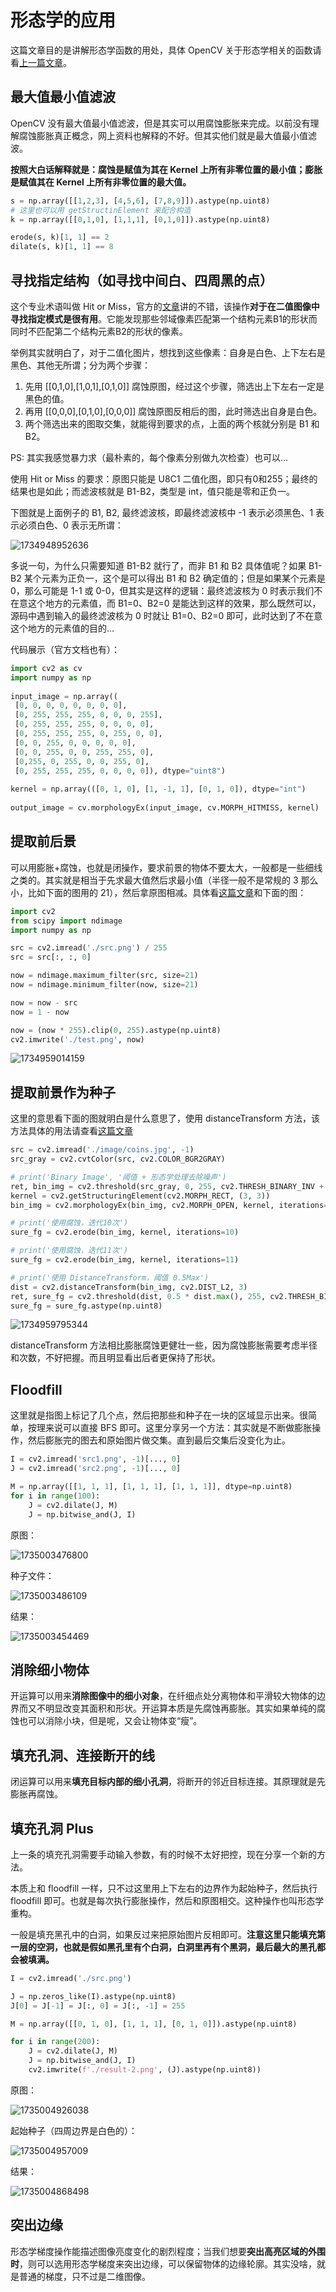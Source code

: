# 形态学的应用

这篇文章目的是讲解形态学函数的用处，具体 OpenCV 关于形态学相关的函数请看[上一篇文章](./1.3.md)。

## 最大值最小值滤波

OpenCV 没有最大值最小值滤波，但是其实可以用腐蚀膨胀来完成。以前没有理解腐蚀膨胀真正概念，网上资料也解释的不好。但其实他们就是最大值最小值滤波。

**按照大白话解释就是：腐蚀是赋值为其在 Kernel 上所有非零位置的最小值；膨胀是赋值其在 Kernel 上所有非零位置的最大值。**

```python
s = np.array([[1,2,3], [4,5,6], [7,8,9]]).astype(np.uint8)
# 这里也可以用 getStructinElement 来配合构造
k = np.array([[0,1,0], [1,1,1], [0,1,0]]).astype(np.uint8)

erode(s, k)[1, 1] == 2
dilate(s, k)[1, 1] == 8
```

## 寻找指定结构（如寻找中间白、四周黑的点）

这个专业术语叫做 Hit or Miss，官方的[文章](https://docs.opencv.org/4.x/db/d06/tutorial_hitOrMiss.html)讲的不错，该操作**对于在二值图像中寻找指定模式是很有用**。它能发现那些邻域像素匹配第一个结构元素B1的形状而同时不匹配第二个结构元素B2的形状的像素。

举例其实就明白了，对于二值化图片，想找到这些像素：自身是白色、上下左右是黑色、其他无所谓；分为两个步骤：

1. 先用 [[0,1,0],[1,0,1],[0,1,0]] 腐蚀原图，经过这个步骤，筛选出上下左右一定是黑色的值。
2. 再用 [[0,0,0],[0,1,0],[0,0,0]] 腐蚀原图反相后的图，此时筛选出自身是白色。
3. 两个筛选出来的图取交集，就能得到要求的点，上面的两个核就分别是 B1 和 B2。

PS: 其实我感觉暴力求（最朴素的，每个像素分别做九次检查）也可以...

使用 Hit or Miss 的要求：原图只能是 U8C1 二值化图，即只有0和255；最终的结果也是如此；而滤波核就是 B1-B2，类型是 int，值只能是零和正负一。

下图就是上面例子的 B1, B2, 最终滤波核，即最终滤波核中 -1 表示必须黑色、1 表示必须白色、0 表示无所谓：

![1734948952636](image/1.4/1734948952636.png)

多说一句，为什么只需要知道 B1-B2 就行了，而非 B1 和 B2 具体值呢？如果 B1-B2 某个元素为正负一，这个是可以得出 B1 和 B2 确定值的；但是如果某个元素是 0，那么可能是 1-1 或 0-0，但其实是这样的逻辑：最终滤波核为 0 时表示我们不在意这个地方的元素值，而 B1=0、B2=0 是能达到这样的效果，那么既然可以，源码中遇到输入的最终滤波核为 0 时就让 B1=0、B2=0 即可，此时达到了不在意这个地方的元素值的目的...

代码展示（官方文档也有）：

```python
import cv2 as cv
import numpy as np
 
input_image = np.array((
 [0, 0, 0, 0, 0, 0, 0, 0],
 [0, 255, 255, 255, 0, 0, 0, 255],
 [0, 255, 255, 255, 0, 0, 0, 0],
 [0, 255, 255, 255, 0, 255, 0, 0],
 [0, 0, 255, 0, 0, 0, 0, 0],
 [0, 0, 255, 0, 0, 255, 255, 0],
 [0,255, 0, 255, 0, 0, 255, 0],
 [0, 255, 255, 255, 0, 0, 0, 0]), dtype="uint8")
 
kernel = np.array(([0, 1, 0], [1, -1, 1], [0, 1, 0]), dtype="int")
 
output_image = cv.morphologyEx(input_image, cv.MORPH_HITMISS, kernel)
```

## 提取前后景

可以用膨胀+腐蚀，也就是闭操作，要求前景的物体不要太大，一般都是一些细线之类的。其实就是相当于先求最大值然后求最小值（半径一般不是常规的 3 那么小，比如下面的图用的 21），然后拿原图相减。具体看[这篇文章](./4.5.md)和下面的图：

```python
import cv2
from scipy import ndimage
import numpy as np

src = cv2.imread('./src.png') / 255
src = src[:, :, 0]

now = ndimage.maximum_filter(src, size=21)
now = ndimage.minimum_filter(now, size=21)

now = now - src
now = 1 - now

now = (now * 255).clip(0, 255).astype(np.uint8)
cv2.imwrite('./test.png', now)
```

![1734959014159](image/1.4/1733648806883.png)

## 提取前景作为种子

这里的意思看下面的图就明白是什么意思了，使用 distanceTransform 方法，该方法具体的用法请查看[这篇文章](../details/distanceTransform.md)

```python
src = cv2.imread('./image/coins.jpg', -1)
src_gray = cv2.cvtColor(src, cv2.COLOR_BGR2GRAY)

# print('Binary Image', '阈值 + 形态学处理去除噪声')
ret, bin_img = cv2.threshold(src_gray, 0, 255, cv2.THRESH_BINARY_INV + cv2.THRESH_OTSU)
kernel = cv2.getStructuringElement(cv2.MORPH_RECT, (3, 3))
bin_img = cv2.morphologyEx(bin_img, cv2.MORPH_OPEN, kernel, iterations=2)

# print('使用腐蚀，迭代10次')
sure_fg = cv2.erode(bin_img, kernel, iterations=10)

# print('使用腐蚀，迭代11次')
sure_fg = cv2.erode(bin_img, kernel, iterations=11)

# print('使用 DistanceTransform，阈值 0.5Max')
dist = cv2.distanceTransform(bin_img, cv2.DIST_L2, 3)
ret, sure_fg = cv2.threshold(dist, 0.5 * dist.max(), 255, cv2.THRESH_BINARY)
sure_fg = sure_fg.astype(np.uint8)  
```

![1734959795344](image/1.4/1734959795344.png)

distanceTransform 方法相比膨胀腐蚀更健壮一些，因为腐蚀膨胀需要考虑半径和次数，不好把握。而且明显看出后者更保持了形状。

## Floodfill

这里就是指图上标记了几个点，然后把那些和种子在一块的区域显示出来。很简单，按理来说可以直接 BFS 即可。这里分享另一个方法：其实就是不断做膨胀操作，然后膨胀完的图去和原始图片做交集。直到最后交集后没变化为止。

```python
I = cv2.imread('src1.png', -1)[..., 0]
J = cv2.imread('src2.png', -1)[..., 0]

M = np.array([[1, 1, 1], [1, 1, 1], [1, 1, 1]], dtype=np.uint8)
for i in range(100):
    J = cv2.dilate(J, M)
    J = np.bitwise_and(J, I)
```

原图：

![1735003476800](image/1.4/1735003476800.png)

种子文件：

![1735003486109](image/1.4/1735003486109.png)

结果：

![1735003454469](image/1.4/1735003454469.gif)

## 消除细小物体

开运算可以用来**消除图像中的细小对象**，在纤细点处分离物体和平滑较大物体的边界而又不明显改变其面积和形状。开运算本质是先腐蚀再膨胀。其实如果单纯的腐蚀也可以消除小块，但是呢，又会让物体变“瘦”。

## 填充孔洞、连接断开的线

闭运算可以用来**填充目标内部的细小孔洞**，将断开的邻近目标连接。其原理就是先膨胀再腐蚀。

## 填充孔洞 Plus

上一条的填充孔洞需要手动输入参数，有的时候不太好把控，现在分享一个新的方法。

本质上和 floodfill 一样，只不过这里用上下左右的边界作为起始种子，然后执行 floodfill 即可。也就是每次执行膨胀操作，然后和原图相交。这种操作也叫形态学重构。

一般是填充黑孔中的白洞，如果反过来把原始图片反相即可。**注意这里只能填充第一层的空洞，也就是假如黑孔里有个白洞，白洞里再有个黑洞，最后最大的黑孔都会被填满。**

```python
I = cv2.imread('./src.png')

J = np.zeros_like(I).astype(np.uint8)
J[0] = J[-1] = J[:, 0] = J[:, -1] = 255

M = np.array([[0, 1, 0], [1, 1, 1], [0, 1, 0]]).astype(np.uint8)

for i in range(200):
    J = cv2.dilate(J, M)
    J = np.bitwise_and(J, I)
    cv2.imwrite(f'./result-2.png', (J).astype(np.uint8))
```

原图：

![1735004926038](image/1.4/1735004926038.png)

起始种子（四周边界是白色的）：

![1735004957009](image/1.4/1735004957009.png)

结果：

![1735004868498](image/1.4/1735004868498.png)

## 突出边缘

形态学梯度操作能描述图像亮度变化的剧烈程度；当我们想要**突出高亮区域的外围时**，则可以选用形态学梯度来突出边缘，可以保留物体的边缘轮廓。其实没啥，就是普通的梯度，只不过是二维图像。
